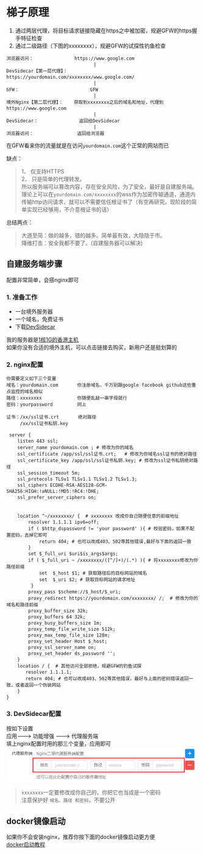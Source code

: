 # 梯子原理

1. 通过两层代理，将目标请求链接隐藏在https之中被加密，规避GFW的https握手特征检查
2. 通过二级路径（下图的xxxxxxxx），规避GFW的试探性钓鱼检查


```
浏览器访问：               https://www.google.com    
                                |
DevSidecar【第一层代理】：  https://yourdomain.com/xxxxxxxx/www.google.com/
                                |
GFW：                          GFW
                                |
境外Nginx【第二层代理】：    获取到xxxxxxxx之后的域名和地址，代理到https://www.google.com
                                |
DevSidecar：               返回给DevSidecar
                                |
浏览器访问：                返回给浏览器

```

在GFW看来你的流量就是在访问`yourdomain.com`这个正常的网站而已

缺点：
> 1、 仅支持HTTPS     
> 2、 只是简单的代理转发。      
> 所以服务端可以篡改内容，存在安全风险，为了安全，最好是自建服务端。    
> 理论上可以在`yourdomain.com/xxxxxxxx`的wss作为加密传输通道，通道内传输http访问请求，就可以不需要信任根证书了（有空再研究，现阶段的简单实现已经够用，不介意根证书的话）

总结两点：
> 大道至简：做的越多，错的越多。简单最有效，大隐隐于市。      
> 降维打击：安全我都不要了。(自建服务器可以解决)

## 自建服务端步骤
配置非常简单，会搭nginx即可

###  1. 准备工作
* 一台境外服务器
* 一个域名，免费证书
* 下载[DevSidecar](https://github.com/docmirror/dev-sidecar)

我的服务器是[1核1G的香港主机](https://www.ucloud.cn/site/active/kuaijie.html?invitation_code=C1xF886DAFF2658)       
如果你没有合适的境外主机，可以点击链接去购买，新用户还是挺划算的

### 2. nginx配置

```
你需要定义如下三个变量
域名：yourdomain.com       你注册域名，千万别跟google facebook github这些重点监控的域名相似
路径：xxxxxxxx             你随便乱敲一串字母就行
密码：yourpassword         同上

证书：/xx/ssl证书.crt       绝对路径
     /xx/ssl证书私钥.key
```

```
 server {
    listen 443 ssl;  
    server_name yourdomain.com ; # 修改为你的域名
    ssl_certificate /app/ssl/ssl证书.crt;   # 修改为你域名ssl证书的绝对路径
    ssl_certificate_key /app/ssl/ssl证书私钥.key; # 修改为ssl证书私钥绝对路径
    ssl_session_timeout 5m;
    ssl_protocols TLSv1 TLSv1.1 TLSv1.2 TLSv1.3;
    ssl_ciphers ECDHE-RSA-AES128-GCM-SHA256:HIGH:!aNULL:!MD5:!RC4:!DHE;
    ssl_prefer_server_ciphers on;
    
   
    location ^~/xxxxxxxx/ {  # xxxxxxxx 改成你自己随便任意的前缀地址
        resolver 1.1.1.1 ipv6=off;
        if ( $http_dspassword != 'your password' ){ # 校验密码，如果不配置密码，去掉它即可
            return 404; # 也可以改成403、502等其他错误,最好与下面的返回一致
        }
        set $_full_uri $uri$is_args$args;
        if ( $_full_uri ~ /xxxxxxxx/([^/]+)/(.*) ){ # 将xxxxxxxx修改为你路径前缀
            set  $_host $1; # 获取路径后的目标网站的域名
            set  $_uri $2; # 获取目标网站的请求地址
         }
        proxy_pass $scheme://$_host/$_uri;
        proxy_redirect https://yourdomain.com/xxxxxxxx/ /;  # 修改为你的域名和路径前缀
        proxy_buffer_size 32k;
        proxy_buffers 64 32k;
        proxy_busy_buffers_size 1m;
        proxy_temp_file_write_size 512k;
        proxy_max_temp_file_size 128m;
        proxy_set_header Host $_host;
        proxy_ssl_server_name on;
        proxy_set_header ds_password '';
    }
    location / {  # 其他访问全部拒绝，规避GFW的钓鱼试探
       resolver 1.1.1.1;
       return 404; # 也可以改成403、502等其他错误，最好与上面的密码错误返回一致，或者返回一个伪装网站
    }
}
```
### 3. DevSidecar配置
按如下设置         
应用---> 功能增强 ---> 代理服务端       
填上nginx配置时用的那三个变量，应用即可      
![](./image/server.png)      

> `xxxxxxxx`一定要修改成你自己的，你把它也当成是一个密码        
> 注意保护好 `域名、路径 和密码`，不要公开     

## docker镜像启动
如果你不会安装nginx，推荐你按下面的docker镜像启动更方便   
[docker启动教程](./docker.md)
